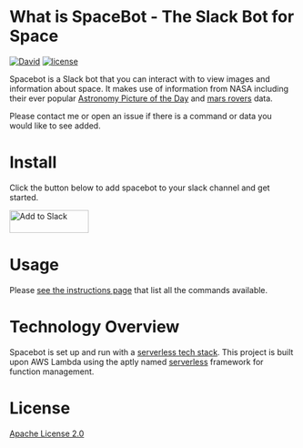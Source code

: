 # What is SpaceBot - The Slack Bot for Space
[![David](https://img.shields.io/david/mikelax/spacebot.svg?maxAge=2592000)](https://david-dm.org/mikelax/spacebot)
[![license](https://img.shields.io/badge/license-Apache--2-blue.svg?maxAge=2592000)](http://www.apache.org/licenses/LICENSE-2.0)

Spacebot is a Slack bot that you can interact with to view images and information about space.
It makes use of information from NASA including their ever popular [Astronomy Picture of the Day](http://apod.nasa.gov/apod/astropix.html) and [mars rovers](http://mars.nasa.gov/) data.

Please contact me or open an issue if there is a command or data you would like to see added.

# Install

Click the button below to add spacebot to your slack channel and get started.

<a href="https://slack.com/oauth/authorize?scope=incoming-webhook,commands&client_id=8804364867.74269805537"><img alt="Add to Slack" height="40" width="139" src="https://platform.slack-edge.com/img/add_to_slack.png" srcset="https://platform.slack-edge.com/img/add_to_slack.png 1x, https://platform.slack-edge.com/img/add_to_slack@2x.png 2x" /></a>

# Usage

Please [see the instructions page](http://slashspacebot.com/) that list all the commands available.

# Technology Overview

Spacebot is set up and run with a [serverless tech stack](http://thenewstack.io/tag/serverless-computing/).
This project is built upon AWS Lambda using the aptly named [serverless](https://github.com/serverless/serverless) framework for function management.


# License

[Apache License 2.0](LICENSE)
